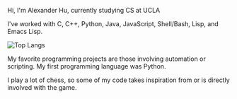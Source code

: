 Hi, I'm Alexander Hu, currently studying CS at UCLA

I've worked with C, C++, Python, Java, JavaScript, Shell/Bash, Lisp, and Emacs Lisp.

![Top Langs](https://github-readme-stats.vercel.app/api/top-langs/?username=alexanderhu77&langs_count=100&layout=compact&count_private=true&card_width=330&theme=light)

My favorite programming projects are those involving automation or scripting. My first programming language was Python. 

I play a lot of chess, so some of my code takes inspiration from or is directly involved with the game.
